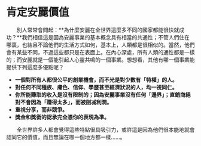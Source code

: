 # 肯定安麗價值

  別人常常會問起：**為什麼安麗在全世界這麼多不同的國家都能很快就成功？**我們相信這是因為安麗事業的基本概念具有相當的共通性；不管人們住在哪裏，也結且不論他們的生活方式如何，基本上，人類都是很相似的。當然，他們會有某些不同，不過這些都只是在表面上。在內心深處，所有人類的通性都是一樣的；而安麗就是一個能引起人心靈共鳴的一個事業。想想看，其他有哪一個事業能提供下列這麼多優點呢？

* **一個對所有人都很公平的創業機會，而不光是對少數有「特權」的人。**
* **對任何不同種族、膚色、信仰、學歷甚至經濟狀況的人，均一視同仁。**
* **你所能賺取的收入是沒有限制的；因為安麗事業沒有任何「邊界」；直銷商絕對不會因為「賺得太多」，而被削减利潤。**
* **重視分享，而非競爭。**
* **獎金和獎銜的認承完全憑你的表現為準。**

  全世界許多人都會覺得這些特點很具吸引力，或許這是因為他們很本能地就會認同它的價值，而且無論在哪一個地方都一樣……。

